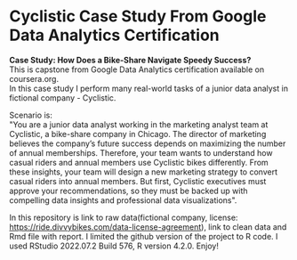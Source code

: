 # Cyclistic Case Study From Google Data Analytics Certification
**Case Study: How Does a Bike-Share Navigate Speedy Success?**\
This is capstone from Google Data Analytics certification available on coursera.org.\
In this case study I perform many real-world tasks of a junior data analyst in fictional company - Cyclistic.

Scenario is:\
"You are a junior data analyst working in the marketing analyst team at Cyclistic, a bike-share company in Chicago. The director of marketing believes the company’s future success depends on maximizing the number of annual memberships. Therefore, your team wants to understand how casual riders and annual members use Cyclistic bikes differently. From these insights, your team will design a new marketing strategy to convert casual riders into annual members. But first, Cyclistic executives must approve your recommendations, so they must be backed up with compelling data insights and professional data visualizations".

In this repository is link to raw data(fictional company, license: https://ride.divvybikes.com/data-license-agreement), link to clean data and Rmd file with report. I limited the github version of the project to R code. I used RStudio 2022.07.2 Build 576, R version 4.2.0.
Enjoy!
